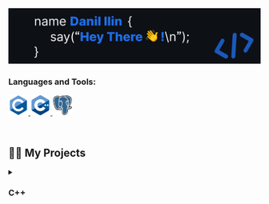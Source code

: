 <img src = "image/freiqq.jpeg"/>

<h3 align="left">Languages and Tools:</h3>
<p align="left">
    <a href=" target="_blank" rel="noreferrer"><img src="https://raw.githubusercontent.com/devicons/devicon/master/icons/c/c-original.svg" alt="c" width="40" height="40"/> </a>
    <a href="" target="_blank" rel="noreferrer"> <img src="https://raw.githubusercontent.com/devicons/devicon/master/icons/cplusplus/cplusplus-original.svg" alt="cplusplus" width="40" height="40"/> </a>
    <a href="" target="_blank" rel="noreferrer"> <img src="https://raw.githubusercontent.com/devicons/devicon/master/icons/postgresql/postgresql-original.svg" alt="postgresql" width="40" height="40"/> </a> 
</p>

<br />


<h2>🧑‍💻 My Projects </h2>
<details> 
  <summary><h3>C++</h3></summary>


| Project name                                                 | Description                                                                                                                                                                                                                                                                                          |
|--------------------------------------------------------------|------------------------------------------------------------------------------------------------------------------------------------------------------------------------------------------------------------------------------------------------------------------------------------------------------|
| <h4>  [Contrainers](https://github.com/freiqq/containers)</h4> | As part of this project, I wrote my own library that implements the main standard C++ container classes: list, map, queue, set, stack, and vector. The implementation provides a full set of standard methods and attributes for working with elements, container occupancy checking, and iteration. |
| <h4>  [Matrix](https://github.com/freiqq/matrix)</h4>          | In this project, I implemented my library for processing numerical matrices in the C++ programming language. The implementation provides a set of methods that perform basic operations with matrices.                                                                                               |
</details>
